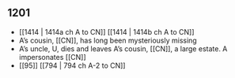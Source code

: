 ## 1201
- [[1414 | 1414a ch A to CN]] [[1414 | 1414b ch A to CN]] 
- A’s cousin, [[CN]], has long been mysteriously missing
- A’s uncle, U, dies and leaves A’s cousin, [[CN]], a large estate. A impersonates [[CN]]
- [[95]] [[794 | 794 ch A-2 to CN]] 

